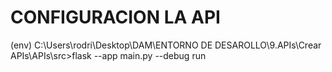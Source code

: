 # CONFIGURACION LA API 


(env) C:\Users\rodri\Desktop\DAM\ENTORNO DE DESAROLLO\9.APIs\Crear APIs\APIs\src>flask --app main.py --debug run 